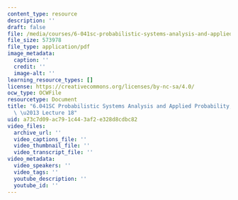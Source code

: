 ```yaml
---
content_type: resource
description: ''
draft: false
file: /media/courses/6-041sc-probabilistic-systems-analysis-and-applied-probability-fall-2013/a73c7d09ac791c443af2e328d8cdbc82_MIT6_041SCF13_lec18_300k.mp4.pdf
file_size: 573978
file_type: application/pdf
image_metadata:
  caption: ''
  credit: ''
  image-alt: ''
learning_resource_types: []
license: https://creativecommons.org/licenses/by-nc-sa/4.0/
ocw_type: OCWFile
resourcetype: Document
title: "6.041SC Probabilistic Systems Analysis and Applied Probability, Fall 2013Transcript\
  \ \u2013 Lecture 18"
uid: a73c7d09-ac79-1c44-3af2-e328d8cdbc82
video_files:
  archive_url: ''
  video_captions_file: ''
  video_thumbnail_file: ''
  video_transcript_file: ''
video_metadata:
  video_speakers: ''
  video_tags: ''
  youtube_description: ''
  youtube_id: ''
---
```

